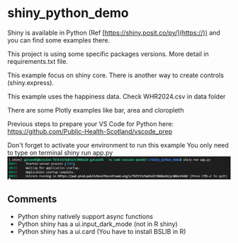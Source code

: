 # shiny_python_demo
Shiny is available in Python (Ref [https://shiny.posit.co/py/](https://)) and you can find some examples there.

This project is using some specific packages versions. More detail in requirements.txt file.

This example focus on shiny core. There is another way to create controls (shiny.express).

This example uses the happiness data. Check WHR2024.csv in data folder

There are some Plotly examples like bar, area and cloropleth

Previous steps to prepare your VS Code for Python here: https://github.com/Public-Health-Scotland/vscode_prep

Don't forget to activate your environment to run this example
You only need to type on terminal shiny run app.py
![alt text](img/image.png)

## Comments
- Python shiny natively support async functions
- Python shiny has a ui.input_dark_mode (not in R shiny)
- Python shiny has a ui.card (You have to install BSLIB in R)
